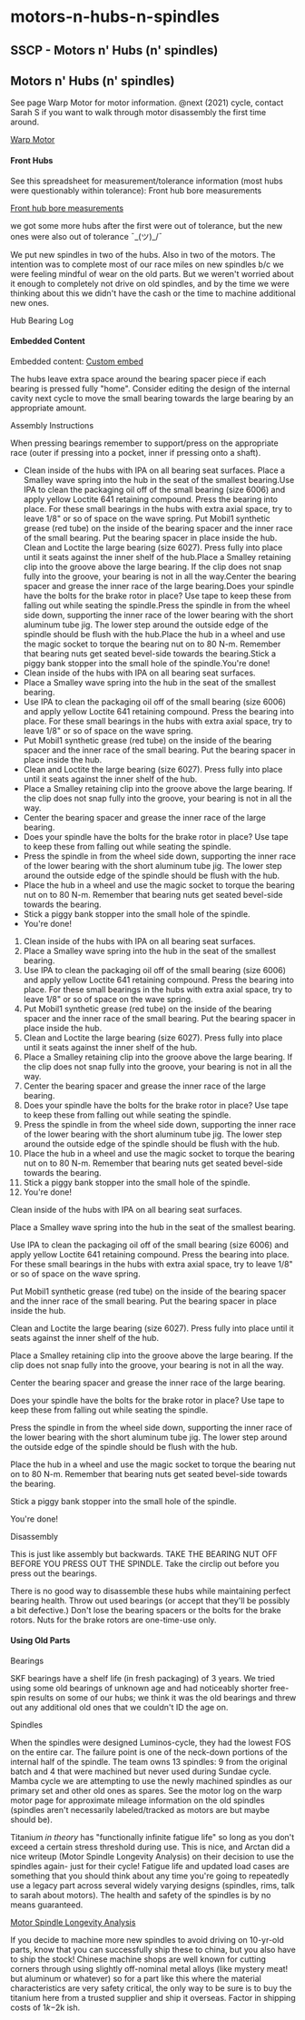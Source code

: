# motors-n-hubs-n-spindles

## SSCP - Motors n' Hubs (n' spindles)

## Motors n' Hubs (n' spindles)

See page Warp Motor for motor information.  @next (2021) cycle, contact Sarah S if you want to walk through motor disassembly the first time around.

[Warp Motor](../../../../../stanford.edu/testduplicationsscp/home/sscp-2012-2013/mechanical-2012-2013/motors/warp-motor/)

#### Front Hubs

See this spreadsheet for measurement/tolerance information (most hubs were questionably within tolerance): Front hub bore measurements

[Front hub bore measurements](https://docs.google.com/spreadsheets/d/19RdL5SyHcmFtK1NcOXr3q0FtAGZVwDv4kMpavfpZG5M/edit#gid=1720871963)

we got some more hubs after the first were out of tolerance, but the new ones were also out of tolerance ¯\_(ツ)\_/¯

We put new spindles in two of the hubs. Also in two of the motors. The intention was to complete most of our race miles on new spindles b/c we were feeling mindful of wear on the old parts. But we weren't worried about it enough to completely not drive on old spindles, and by the time we were thinking about this we didn't have the cash or the time to machine additional new ones.

Hub Bearing Log

#### Embedded Content

Embedded content: [Custom embed](motors-n-hubs-n-spindles.md)

The hubs leave extra space around the bearing spacer piece if each bearing is pressed fully "home". Consider editing the design of the internal cavity next cycle to move the small bearing towards the large bearing by an appropriate amount.

Assembly Instructions

When pressing bearings remember to support/press on the appropriate race (outer if pressing into a pocket, inner if pressing onto a shaft).

* Clean inside of the hubs with IPA on all bearing seat surfaces. Place a Smalley wave spring into the hub in the seat of the smallest bearing.Use IPA to clean the packaging oil off of the small bearing (size 6006) and apply yellow Loctite 641 retaining compound. Press the bearing into place. For these small bearings in the hubs with extra axial space, try to leave 1/8" or so of space on the wave spring. Put Mobil1 synthetic grease (red tube) on the inside of the bearing spacer and the inner race of the small bearing. Put the bearing spacer in place inside the hub. Clean and Loctite the large bearing (size 6027). Press fully into place until it seats against the inner shelf of the hub.Place a Smalley retaining clip into the groove above the large bearing. If the clip does not snap fully into the groove, your bearing is not in all the way.Center the bearing spacer and grease the inner race of the large bearing.Does your spindle have the bolts for the brake rotor in place? Use tape to keep these from falling out while seating the spindle.Press the spindle in from the wheel side down, supporting the inner race of the lower bearing with the short aluminum tube jig. The lower step around the outside edge of the spindle should be flush with the hub.Place the hub in a wheel and use the magic socket to torque the bearing nut on to 80 N-m. Remember that bearing nuts get seated bevel-side towards the bearing.Stick a piggy bank stopper into the small hole of the spindle.You're done!&#x20;
* Clean inside of the hubs with IPA on all bearing seat surfaces.&#x20;
* Place a Smalley wave spring into the hub in the seat of the smallest bearing.
* Use IPA to clean the packaging oil off of the small bearing (size 6006) and apply yellow Loctite 641 retaining compound. Press the bearing into place. For these small bearings in the hubs with extra axial space, try to leave 1/8" or so of space on the wave spring.&#x20;
* Put Mobil1 synthetic grease (red tube) on the inside of the bearing spacer and the inner race of the small bearing. Put the bearing spacer in place inside the hub.&#x20;
* Clean and Loctite the large bearing (size 6027). Press fully into place until it seats against the inner shelf of the hub.
* Place a Smalley retaining clip into the groove above the large bearing. If the clip does not snap fully into the groove, your bearing is not in all the way.
* Center the bearing spacer and grease the inner race of the large bearing.
* Does your spindle have the bolts for the brake rotor in place? Use tape to keep these from falling out while seating the spindle.
* Press the spindle in from the wheel side down, supporting the inner race of the lower bearing with the short aluminum tube jig. The lower step around the outside edge of the spindle should be flush with the hub.
* Place the hub in a wheel and use the magic socket to torque the bearing nut on to 80 N-m. Remember that bearing nuts get seated bevel-side towards the bearing.
* Stick a piggy bank stopper into the small hole of the spindle.
* You're done!&#x20;

1. Clean inside of the hubs with IPA on all bearing seat surfaces.&#x20;
2. Place a Smalley wave spring into the hub in the seat of the smallest bearing.
3. Use IPA to clean the packaging oil off of the small bearing (size 6006) and apply yellow Loctite 641 retaining compound. Press the bearing into place. For these small bearings in the hubs with extra axial space, try to leave 1/8" or so of space on the wave spring.&#x20;
4. Put Mobil1 synthetic grease (red tube) on the inside of the bearing spacer and the inner race of the small bearing. Put the bearing spacer in place inside the hub.&#x20;
5. Clean and Loctite the large bearing (size 6027). Press fully into place until it seats against the inner shelf of the hub.
6. Place a Smalley retaining clip into the groove above the large bearing. If the clip does not snap fully into the groove, your bearing is not in all the way.
7. Center the bearing spacer and grease the inner race of the large bearing.
8. Does your spindle have the bolts for the brake rotor in place? Use tape to keep these from falling out while seating the spindle.
9. Press the spindle in from the wheel side down, supporting the inner race of the lower bearing with the short aluminum tube jig. The lower step around the outside edge of the spindle should be flush with the hub.
10. Place the hub in a wheel and use the magic socket to torque the bearing nut on to 80 N-m. Remember that bearing nuts get seated bevel-side towards the bearing.
11. Stick a piggy bank stopper into the small hole of the spindle.
12. You're done!&#x20;

Clean inside of the hubs with IPA on all bearing seat surfaces.&#x20;

Place a Smalley wave spring into the hub in the seat of the smallest bearing.

Use IPA to clean the packaging oil off of the small bearing (size 6006) and apply yellow Loctite 641 retaining compound. Press the bearing into place. For these small bearings in the hubs with extra axial space, try to leave 1/8" or so of space on the wave spring.&#x20;

Put Mobil1 synthetic grease (red tube) on the inside of the bearing spacer and the inner race of the small bearing. Put the bearing spacer in place inside the hub.&#x20;

Clean and Loctite the large bearing (size 6027). Press fully into place until it seats against the inner shelf of the hub.

Place a Smalley retaining clip into the groove above the large bearing. If the clip does not snap fully into the groove, your bearing is not in all the way.

Center the bearing spacer and grease the inner race of the large bearing.

Does your spindle have the bolts for the brake rotor in place? Use tape to keep these from falling out while seating the spindle.

Press the spindle in from the wheel side down, supporting the inner race of the lower bearing with the short aluminum tube jig. The lower step around the outside edge of the spindle should be flush with the hub.

Place the hub in a wheel and use the magic socket to torque the bearing nut on to 80 N-m. Remember that bearing nuts get seated bevel-side towards the bearing.

Stick a piggy bank stopper into the small hole of the spindle.

You're done!&#x20;

Disassembly

This is just like assembly but backwards. TAKE THE BEARING NUT OFF BEFORE YOU PRESS OUT THE SPINDLE. Take the circlip out before you press out the bearings.&#x20;

There is no good way to disassemble these hubs while maintaining perfect bearing health. Throw out used bearings (or accept that they'll be possibly a bit defective.) Don't lose the bearing spacers or the bolts for the brake rotors. Nuts for the brake rotors are one-time-use only.

#### Using Old Parts

Bearings

SKF bearings have a shelf life (in fresh packaging) of 3 years. We tried using some old bearings of unknown age and had noticeably shorter free-spin results on some of our hubs; we think it was the old bearings and threw out any additional old ones that we couldn't ID the age on.&#x20;

Spindles

When the spindles were designed Luminos-cycle, they had the lowest FOS on the entire car. The failure point is one of the neck-down portions of the internal half of the spindle. The team owns 13 spindles: 9 from the original batch and 4 that were machined but never used during Sundae cycle. Mamba cycle we are attempting to use the newly machined spindles as our primary set and other old ones as spares. See the motor log on the warp motor page for approximate mileage information on the old spindles (spindles aren't necessarily labeled/tracked as motors are but maybe should be).&#x20;

Titanium _in theory_ has "functionally infinite fatigue life" so long as you don't exceed a certain stress threshold during use. This is nice, and Arctan did a nice writeup (Motor Spindle Longevity Analysis) on their decision to use the spindles again- just for their cycle! Fatigue life and updated load cases are something that you should think about any time you're going to repeatedly use a legacy part across several widely varying designs (spindles, rims, talk to sarah about motors). The health and safety of the spindles is by no means guaranteed.

[Motor Spindle Longevity Analysis](../../../../../stanford.edu/testduplicationsscp/home/sscp-2012-2013/mechanical-2012-2013/motors/motor-spindle-longevity-analysis/)

If you decide to machine more new spindles to avoid driving on 10-yr-old parts, know that you can successfully ship these to china, but you also have to ship the stock! Chinese machine shops are well known for cutting corners through using slightly off-nominal metal alloys (like mystery meat! but aluminum or whatever) so for a part like this where the material characteristics are very safety critical, the only way to be sure is to buy the titanium here from a trusted supplier and ship it overseas. Factor in shipping costs of $1k-$2k ish.
